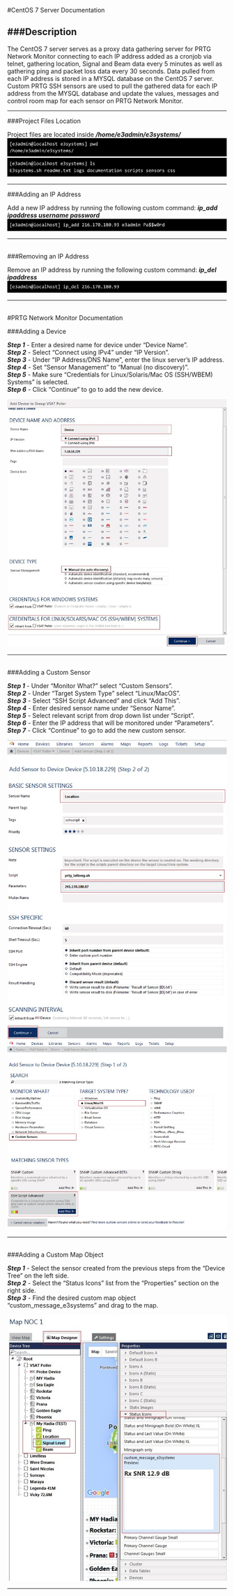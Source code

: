 #CentOS 7 Server Documentation

###Description
---
The CentOS 7 server serves as a proxy data gathering server for PRTG Network Monitor connecting to each IP address added as a cronjob via telnet, gathering location, Signal and Beam data every 5 minutes as well as gathering ping and packet loss data every 30 seconds. Data pulled from each IP address is stored in a MYSQL database on the CentOS 7 server. Custom PRTG SSH sensors are used to pull the gathered data for each IP address from the MYSQL database and update the values, messages and control room map for each sensor on PRTG Network Monitor.

---
###Project Files Location

Project files are located inside ***/home/e3admin/e3systems/***
![image00.jpg](images/image00.jpg)
![image01.jpg](images/image01.jpg)

---
###Adding an IP Address

Add a new IP address by running the following custom command: ***ip_add ipaddress username password***
![image02.jpg](images/image02.jpg)

---
<br>
###Removing an IP Address

Remove an IP address by running the following custom command: ***ip_del ipaddress***
![image03.jpg](images/image03.jpg)

---
<br>
#PRTG Network Monitor Documentation

###Adding a Device

***Step 1*** - Enter a desired name for device under “Device Name”.<br>
***Step 2*** - Select “Connect using IPv4” under “IP Version”.<br>
***Step 3*** - Under “IP Address/DNS Name”, enter the linux server’s IP address.<br>
***Step 4*** - Set “Sensor Management” to “Manual (no discovery)”.<br>
***Step 5*** - Make sure “Credentials for Linux/Solaris/Mac OS (SSH/WBEM) Systems” is selected.<br>
***Step 6*** - Click “Continue” to go to add the new device.<br>

![image04.jpg](images/image04.jpg)

---
<br>
###Adding a Custom Sensor

***Step 1*** - Under “Monitor What?” select “Custom Sensors”.<br>
***Step 2*** - Under “Target System Type” select “Linux/MacOS”.<br>
***Step 3*** - Select “SSH Script Advanced” and click “Add This”.<br>
***Step 4*** - Enter desired sensor name under “Sensor Name”.<br>
***Step 5*** - Select relevant script from drop down list under “Script”.<br>
***Step 6*** - Enter the IP address that will be monitored under “Parameters”.<br>
***Step 7*** - Click “Continue” to go to add the new custom sensor.<br>

![image05.jpg](images/image05.jpg)
![image06.jpg](images/image06.jpg)

---
<br>
###Adding a Custom Map Object

***Step 1*** - Select the sensor created from the previous steps from the “Device Tree” on the  left side.<br>
***Step 2*** - Select the “Status Icons” list from the “Properties” section on the right side.<br>
***Step 3*** - Find the desired custom map object “custom_message_e3systems” and drag to the map.<br>

![image07.jpg](images/image07.jpg)

---
